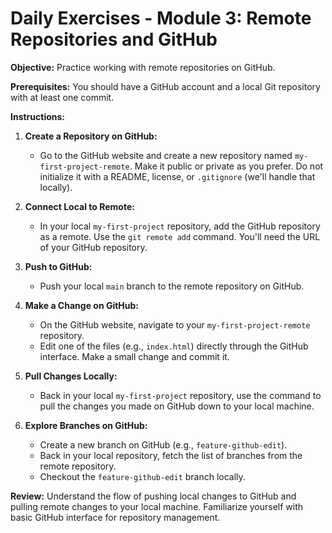 # Daily Exercises - Module 3: Remote Repositories and GitHub

**Objective:** Practice working with remote repositories on GitHub.

**Prerequisites:** You should have a GitHub account and a local Git repository with at least one commit.

**Instructions:**

1.  **Create a Repository on GitHub:**

    - Go to the GitHub website and create a new repository named `my-first-project-remote`. Make it public or private as you prefer. Do not initialize it with a README, license, or `.gitignore` (we'll handle that locally).

2.  **Connect Local to Remote:**

    - In your local `my-first-project` repository, add the GitHub repository as a remote. Use the `git remote add` command. You'll need the URL of your GitHub repository.

3.  **Push to GitHub:**

    - Push your local `main` branch to the remote repository on GitHub.

4.  **Make a Change on GitHub:**

    - On the GitHub website, navigate to your `my-first-project-remote` repository.
    - Edit one of the files (e.g., `index.html`) directly through the GitHub interface. Make a small change and commit it.

5.  **Pull Changes Locally:**

    - Back in your local `my-first-project` repository, use the command to pull the changes you made on GitHub down to your local machine.

6.  **Explore Branches on GitHub:**
    - Create a new branch on GitHub (e.g., `feature-github-edit`).
    - Back in your local repository, fetch the list of branches from the remote repository.
    - Checkout the `feature-github-edit` branch locally.

**Review:** Understand the flow of pushing local changes to GitHub and pulling remote changes to your local machine. Familiarize yourself with basic GitHub interface for repository management.
